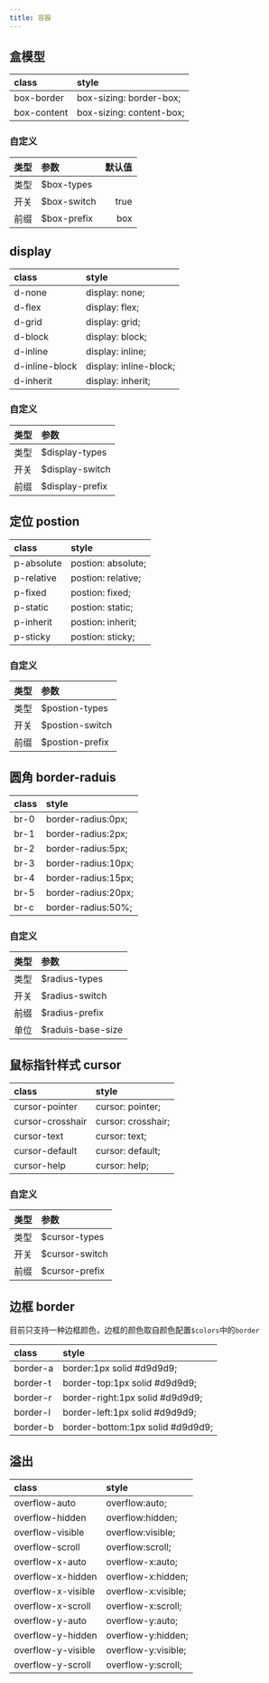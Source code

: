 ```yaml
---
title: 容器
---
```


## 盒模型

| class       | style                    |
| :---------- | :----------------------- |
| box-border  | box-sizing: border-box;  |
| box-content | box-sizing: content-box; |

### 自定义

| 类型 | 参数        | 默认值 |
| :--- | :---------- | -----: |
| 类型 | $box-types  |
| 开关 | $box-switch |   true |
| 前缀 | $box-prefix |    box |

## display

| class          | style                  |
| :------------- | :--------------------- |
| d-none         | display: none;         |
| d-flex         | display: flex;         |
| d-grid         | display: grid;         |
| d-block        | display: block;        |
| d-inline       | display: inline;       |
| d-inline-block | display: inline-block; |
| d-inherit      | display: inherit;      |

### 自定义

| 类型 | 参数            |
| :--- | :-------------- |
| 类型 | $display-types  |
| 开关 | $display-switch |
| 前缀 | $display-prefix |

## 定位 postion

| class      | style              |
| :--------- | :----------------- |
| p-absolute | postion: absolute; |
| p-relative | postion: relative; |
| p-fixed    | postion: fixed;    |
| p-static   | postion: static;   |
| p-inherit  | postion: inherit;  |
| p-sticky   | postion: sticky;   |

### 自定义

| 类型 | 参数            |
| :--- | :-------------- |
| 类型 | $postion-types  |
| 开关 | $postion-switch |
| 前缀 | $postion-prefix |

## 圆角 border-raduis

| class | style               |
| :---- | :------------------ |
| br-0  | border-radius:0px;  |
| br-1  | border-radius:2px;  |
| br-2  | border-radius:5px;  |
| br-3  | border-radius:10px; |
| br-4  | border-radius:15px; |
| br-5  | border-radius:20px; |
| br-c  | border-radius:50%;  |

### 自定义

| 类型 | 参数              |
| :--- | :---------------- |
| 类型 | $radius-types     |
| 开关 | $radius-switch    |
| 前缀 | $radius-prefix    |
| 单位 | $raduis-base-size |

## 鼠标指针样式 cursor

| class            | style              |
| :--------------- | :----------------- |
| cursor-pointer   | cursor: pointer;   |
| cursor-crosshair | cursor: crosshair; |
| cursor-text      | cursor: text;      |
| cursor-default   | cursor: default;   |
| cursor-help      | cursor: help;      |

### 自定义

| 类型 | 参数           |
| :--- | :------------- |
| 类型 | $cursor-types  |
| 开关 | $cursor-switch |
| 前缀 | $cursor-prefix |

## 边框 border

目前只支持一种边框颜色，边框的颜色取自颜色配置`$colors`中的`border`

| class    | style                            |
| :------- | :------------------------------- |
| border-a | border:1px solid #d9d9d9;        |
| border-t | border-top:1px solid #d9d9d9;    |
| border-r | border-right:1px solid #d9d9d9;  |
| border-l | border-left:1px solid #d9d9d9;   |
| border-b | border-bottom:1px solid #d9d9d9; |

## 溢出

| class              | style               |
| :----------------- | :------------------ |
| overflow-auto      | overflow:auto;      |
| overflow-hidden    | overflow:hidden;    |
| overflow-visible   | overflow:visible;   |
| overflow-scroll    | overflow:scroll;    |
| overflow-x-auto    | overflow-x:auto;    |
| overflow-x-hidden  | overflow-x:hidden;  |
| overflow-x-visible | overflow-x:visible; |
| overflow-x-scroll  | overflow-x:scroll;  |
| overflow-y-auto    | overflow-y:auto;    |
| overflow-y-hidden  | overflow-y:hidden;  |
| overflow-y-visible | overflow-y:visible; |
| overflow-y-scroll  | overflow-y:scroll;  |
